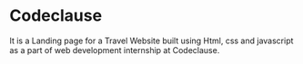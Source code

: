 # Codeclause
It is a Landing page for a Travel Website built using Html, css and javascript as a part of web development internship at Codeclause.
